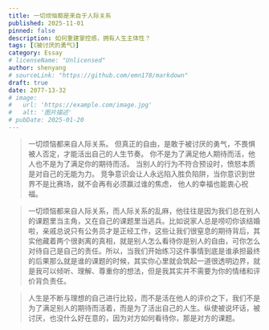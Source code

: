 ```yaml
---
title: 一切烦恼都是来自于人际关系
published: 2025-11-01
pinned: false
description: 如何重建掌控感，拥有人生主体性？
tags: [《被讨厌的勇气》]
category: Essay
# licenseName: "Unlicensed"
author: shenyang
# sourceLink: "https://github.com/emn178/markdown"
draft: true
date: 2077-13-32
# image:
#   url: 'https://example.com/image.jpg'
#   alt: '图片描述'
# pubDate: 2025-01-20
---
```


> 一切烦恼都来自人际关系。
> 但真正的自由，是敢于被讨厌的勇气，不畏惧被人否定，才能活出自己的人生节奏。
> 你不是为了满足他人期待而活，他人也不是为了满足你的期待而活。
> 当别人的行为不符合预设时，愤怒本质是对自己的无能为力。
> 竞争意识会让人永远陷入胜负陷阱，当你意识到世界不是比赛场，就不会再有必须赢过谁的焦虑，
> 他人的幸福也能衷心祝福。

> 一切烦恼都来自人际关系，而人际关系的乱麻，他往往是因为我们总在别人的课题里当主角，又在自己的课题里当逃兵。比如说家人总是唠叨你该结婚啦，亲戚总说只有公务员才是正经工作，这些让我们很窒息的期待背后，其实他藏着两个很剥离的真相，就是别人怎么看待你是别人的自由，可你怎么对待自己是自己的责任。所以，当我们开始练习这件事情到底是谁承担最终的后果那么就是谁的课题的时候，其实你心里就会筑起一道很透明边界，就是我可以倾听、理解、尊重你的想法，但是我其实并不需要为你的情绪和评价背负责任。

> 人生是不断与理想的自己进行比较，而不是活在他人的评价之下，我们不是为了满足别人的期待而活着，而是为了活出自己的人生。纵使被说坏话，被讨厌，也没什么好在意的，因为对方如何看待你，那是对方的课题。

